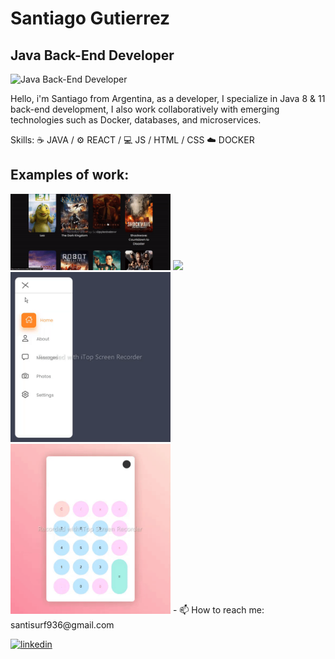 # Santiago Gutierrez
## Java Back-End Developer
![Java Back-End Developer](https://media.licdn.com/dms/image/D4D16AQFdCOj5uA-i1A/profile-displaybackgroundimage-shrink_350_1400/0/1690300182749?e=1707955200&v=beta&t=8qSRJwCoVnzwxGqnmwo1bLgIE4rgQc6OEGr-2Fbnv6M)

Hello, i'm Santiago from Argentina, as a developer, I specialize in Java 8 & 11 back-end development, I also work collaboratively with emerging technologies such as Docker, databases, and microservices.

Skills: 
☕ JAVA / 
⚙️ REACT / 
💻 JS / HTML / CSS
☁️ DOCKER

## Examples of work:
<img src="https://github.com/JacoboGutierrez/JacoboGutierrez/blob/main/moviesw.gif" width="256" />
<img src="https://github.com/JacoboGutierrez/JacoboGutierrez/blob/main/amap.gif)" width="256" />
<img src="https://github.com/JacoboGutierrez/JacoboGutierrez/blob/main/menuw.gif" width="256" />
<img src="https://github.com/JacoboGutierrez/JacoboGutierrez/blob/main/calcuw.gif" width="256" />
- 📫 How to reach me: santisurf936@gmail.com 

[<img src='https://cdn.jsdelivr.net/npm/simple-icons@3.0.1/icons/linkedin.svg' alt='linkedin' height='40'>](https://www.linkedin.com/in/santiago-gutierrez-a333aa999lah/) 


